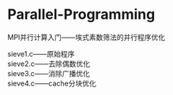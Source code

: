 # Parallel-Programming
MPI并行计算入门——埃式素数筛法的并行程序优化

sieve1.c——原始程序 \
sieve2.c——去除偶数优化 \
sieve3.c——消除广播优化 \
sieve4.c——cache分块优化
